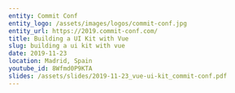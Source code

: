 ```yaml
---
entity: Commit Conf
entity_logo: /assets/images/logos/commit-conf.jpg
entity_url: https://2019.commit-conf.com/
title: Building a UI Kit with Vue
slug: building a ui kit with vue
date: 2019-11-23
location: Madrid, Spain
youtube_id: 8Wfmd0P9KTA
slides: /assets/slides/2019-11-23_vue-ui-kit_commit-conf.pdf
---
```

